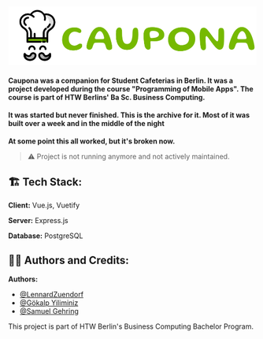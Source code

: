 ![Logo](https://github.com/LennardZuendorf/caupona/blob/main/src/assets/caupona_logo_long_big.svg)

#### Caupona was a companion  for Student Cafeterias in Berlin. It was a project developed during the course "Programming of Mobile Apps". The course is part of HTW Berlins' Ba Sc. Business Computing.

#### It was started but never finished. This is the archive for it. Most of it was built over a week and in the middle of the night 
**At some point this all worked, but it's broken now.**

> ⚠️
> Project is not running anymore and not actively maintained.

## 🏗️ Tech Stack:

**Client:** Vue.js, Vuetify

**Server:** Express.js

**Database:** PostgreSQL


## 👨‍💻 Authors and Credits:</h2>

**Authors:**
  - [@LennardZuendorf](https://github.com/LennardZuendorf)
  - [@Gökalp Yiliminiz](https://github.com/Goekalp)
  - [@Samuel Gehring](https://github.com/gehrisam)

This project is part of HTW Berlin's Business Computing Bachelor Program.
